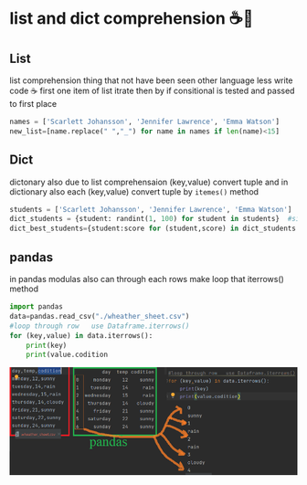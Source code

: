 # list and dict comprehension ☕💎

## List

list comprehension thing   that  not have been seen other language
less  write code ☕
first one item of list itrate then by if consitional is tested  and passed to first place  
```python
names = ['Scarlett Johansson', 'Jennifer Lawrence', 'Emma Watson']           
new_list=[name.replace(" ","_") for name in names if len(name)<15]
```
## Dict
dictonary also  due to  list comprehensaion   (key,value) convert tuple  and  in dictionary also each (key,value) convert tuple  by `itemes()` method

```python
students = ['Scarlett Johansson', 'Jennifer Lawrence', 'Emma Watson']      
dict_students = {student: randint(1, 100) for student in students}  #sitution1️⃣list to dict 
dict_best_students={student:score for (student,score) in dict_students.items() if score>30 } #sitution2️⃣dict to new dict
```

## pandas
in pandas modulas also  can through each rows make loop  that  iterrows() method

```python
import pandas
data=pandas.read_csv("./wheather_sheet.csv")
#loop through row   use Dataframe.iterrows()
for (key,value) in data.iterrows():
    print(key)
    print(value.codition
```
![panda](https://raw.githubusercontent.com/wer340/python-angelayu/main/26_day-26/image/loopRows.png)
